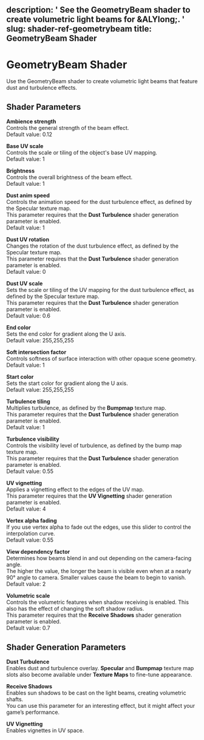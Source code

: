 description: ' See the GeometryBeam shader to create volumetric light beams for &ALYlong;. '
slug: shader-ref-geometrybeam
title: GeometryBeam Shader
---
# GeometryBeam Shader<a name="shader-ref-geometrybeam"></a>

Use the GeometryBeam shader to create volumetric light beams that feature dust and turbulence effects\. 

## Shader Parameters<a name="shader-ref-geometrybeam-shader-parameters"></a>

**Ambience strength**  
Controls the general strength of the beam effect\.  
Default value: 0\.12

**Base UV scale**  
Controls the scale or tiling of the object's base UV mapping\.  
Default value: 1

**Brightness**  
Controls the overall brightness of the beam effect\.  
Default value: 1

**Dust anim speed**  
Controls the animation speed for the dust turbulence effect, as defined by the Specular texture map\.  
This parameter requires that the **Dust Turbulence** shader generation parameter is enabled\.  
Default value: 1

**Dust UV rotation**  
Changes the rotation of the dust turbulence effect, as defined by the Specular texture map\.  
This parameter requires that the **Dust Turbulence** shader generation parameter is enabled\.  
Default value: 0

**Dust UV scale**  
Sets the scale or tiling of the UV mapping for the dust turbulence effect, as defined by the Specular texture map\.  
This parameter requires that the **Dust Turbulence** shader generation parameter is enabled\.  
Default value: 0\.6

**End color**  
Sets the end color for gradient along the U axis\.  
Default value: 255,255,255

**Soft intersection factor**  
Controls softness of surface interaction with other opaque scene geometry\.  
Default value: 1

**Start color**  
Sets the start color for gradient along the U axis\.  
Default value: 255,255,255

**Turbulence tiling**  
Multiplies turbulence, as defined by the **Bumpmap** texture map\.  
This parameter requires that the **Dust Turbulence** shader generation parameter is enabled\.  
Default value: 1

**Turbulence visibility**  
Controls the visibility level of turbulence, as defined by the bump map texture map\.  
This parameter requires that the **Dust Turbulence** shader generation parameter is enabled\.  
Default value: 0\.55

**UV vignetting**  
Applies a vignetting effect to the edges of the UV map\.  
This parameter requires that the **UV Vignetting** shader generation parameter is enabled\.  
Default value: 4

**Vertex alpha fading**  
If you use vertex alpha to fade out the edges, use this slider to control the interpolation curve\.  
Default value: 0\.55

**View dependency factor**  
Determines how beams blend in and out depending on the camera\-facing angle\.  
The higher the value, the longer the beam is visible even when at a nearly 90° angle to camera\. Smaller values cause the beam to begin to vanish\.  
Default value: 2

**Volumetric scale**  
Controls the volumetric features when shadow receiving is enabled\. This also has the effect of changing the soft shadow radius\.  
This parameter requires that the **Receive Shadows** shader generation parameter is enabled\.  
Default value: 0\.7

## Shader Generation Parameters<a name="shader-ref-geometrybeam-shader-generation-parameters"></a>

**Dust Turbulence**  
Enables dust and turbulence overlay\. **Specular** and **Bumpmap** texture map slots also become available under **Texture Maps** to fine\-tune appearance\.

**Receive Shadows**  
Enables sun shadows to be cast on the light beams, creating volumetric shafts\.  
You can use this parameter for an interesting effect, but it might affect your game’s performance\. 

**UV Vignetting**  
Enables vignettes in UV space\.